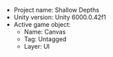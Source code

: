 <!-- UNITY CODE ASSIST INSTRUCTIONS START -->
- Project name: Shallow Depths
- Unity version: Unity 6000.0.42f1
- Active game object:
  - Name: Canvas
  - Tag: Untagged
  - Layer: UI
<!-- UNITY CODE ASSIST INSTRUCTIONS END -->